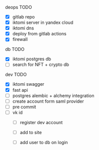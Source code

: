 deops TODO

 - [x] gitlab repo
 - [x] iktomi server in yandex cloud
 - [X] iktomi dns 
 - [x] deploy from gitlab actions
 - [X] firewall

db TODO
 - [X] iktomi postgres db
 - [ ] search for NFT + crypto db

dev TODO
 - [X] iktomi swagger
 - [x] fast api 
 - [ ] postgres alembic + alchemy integration
 - [ ] create account form saml provider
 - [ ] pre commit
 - [ ] vk id
   - [ ] register dev account
   - [ ] add to site
   - [ ] add user to db on login
 